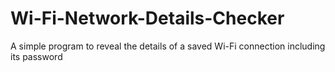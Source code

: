 # Wi-Fi-Network-Details-Checker
A simple program to reveal the details of a saved Wi-Fi connection including its password
